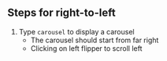 ## Steps for right-to-left

1. Type `carousel` to display a carousel
   - The carousel should start from far right
   - Clicking on left flipper to scroll left
